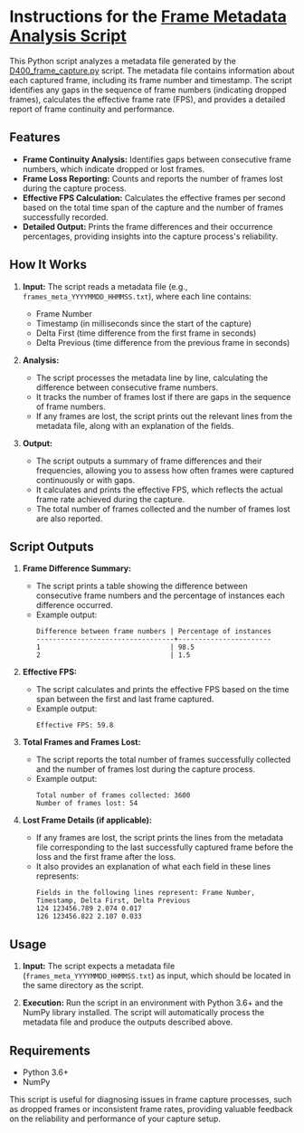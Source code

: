 # Instructions for the [Frame Metadata Analysis Script](meta_file_processing.py)

This Python script analyzes a metadata file generated by the [D400_frame_capture.py](D400_frame_capture.py) script. The metadata file contains information about each captured frame, including its frame number and timestamp. The script identifies any gaps in the sequence of frame numbers (indicating dropped frames), calculates the effective frame rate (FPS), and provides a detailed report of frame continuity and performance.

## Features

- **Frame Continuity Analysis:** Identifies gaps between consecutive frame numbers, which indicate dropped or lost frames.
- **Frame Loss Reporting:** Counts and reports the number of frames lost during the capture process.
- **Effective FPS Calculation:** Calculates the effective frames per second based on the total time span of the capture and the number of frames successfully recorded.
- **Detailed Output:** Prints the frame differences and their occurrence percentages, providing insights into the capture process's reliability.

## How It Works

1. **Input:** The script reads a metadata file (e.g., `frames_meta_YYYYMMDD_HHMMSS.txt`), where each line contains:
   - Frame Number
   - Timestamp (in milliseconds since the start of the capture)
   - Delta First (time difference from the first frame in seconds)
   - Delta Previous (time difference from the previous frame in seconds)

2. **Analysis:**
   - The script processes the metadata line by line, calculating the difference between consecutive frame numbers.
   - It tracks the number of frames lost if there are gaps in the sequence of frame numbers.
   - If any frames are lost, the script prints out the relevant lines from the metadata file, along with an explanation of the fields.

3. **Output:**
   - The script outputs a summary of frame differences and their frequencies, allowing you to assess how often frames were captured continuously or with gaps.
   - It calculates and prints the effective FPS, which reflects the actual frame rate achieved during the capture.
   - The total number of frames collected and the number of frames lost are also reported.

## Script Outputs

1. **Frame Difference Summary:**
   - The script prints a table showing the difference between consecutive frame numbers and the percentage of instances each difference occurred.
   - Example output:
     ```
     Difference between frame numbers | Percentage of instances
     ----------------------------------+-----------------------
     1                                | 98.5                 
     2                                | 1.5                  
     ```

2. **Effective FPS:**
   - The script calculates and prints the effective FPS based on the time span between the first and last frame captured.
   - Example output:
     ```
     Effective FPS: 59.8
     ```

3. **Total Frames and Frames Lost:**
   - The script reports the total number of frames successfully collected and the number of frames lost during the capture process.
   - Example output:
     ```
     Total number of frames collected: 3600
     Number of frames lost: 54
     ```

4. **Lost Frame Details (if applicable):**
   - If any frames are lost, the script prints the lines from the metadata file corresponding to the last successfully captured frame before the loss and the first frame after the loss.
   - It also provides an explanation of what each field in these lines represents:
     ```
     Fields in the following lines represent: Frame Number, Timestamp, Delta First, Delta Previous
     124 123456.789 2.074 0.017
     126 123456.822 2.107 0.033
     ```

## Usage

1. **Input:** The script expects a metadata file (`frames_meta_YYYYMMDD_HHMMSS.txt`) as input, which should be located in the same directory as the script.
   
2. **Execution:** Run the script in an environment with Python 3.6+ and the NumPy library installed. The script will automatically process the metadata file and produce the outputs described above.

## Requirements

- Python 3.6+
- NumPy

This script is useful for diagnosing issues in frame capture processes, such as dropped frames or inconsistent frame rates, providing valuable feedback on the reliability and performance of your capture setup.
